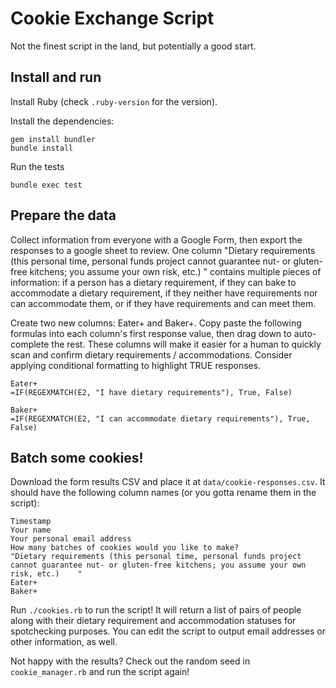 # Cookie Exchange Script

Not the finest script in the land, but potentially a good start.

## Install and run

Install Ruby (check `.ruby-version` for the version).

Install the dependencies:

```
gem install bundler
bundle install
```

Run the tests

```
bundle exec test
```

## Prepare the data

Collect information from everyone with a Google Form, then export the responses to a google sheet to review. One column "Dietary requirements (this personal time, personal funds project cannot guarantee nut- or gluten-free kitchens; you assume your own risk, etc.)    " contains multiple pieces of information: if a person has a dietary requirement, if they can bake to accommodate a dietary requirement, if they neither have requirements nor can accommodate them, or if they have requirements and can meet them.

Create two new columns: Eater+ and Baker+. Copy paste the following formulas into each column's first response value, then drag down to auto-complete the rest. These columns will make it easier for a human to quickly scan and confirm dietary requirements / accommodations. Consider applying conditional formatting to highlight TRUE responses.

```
Eater+
=IF(REGEXMATCH(E2, "I have dietary requirements"), True, False)

Baker+
=IF(REGEXMATCH(E2, "I can accommodate dietary requirements"), True, False)
```

## Batch some cookies!

Download the form results CSV and place it at `data/cookie-responses.csv`. It should have the following column names (or you gotta rename them in the script):

```
Timestamp
Your name
Your personal email address
How many batches of cookies would you like to make?
"Dietary requirements (this personal time, personal funds project cannot guarantee nut- or gluten-free kitchens; you assume your own risk, etc.)    "
Eater+
Baker+
```

Run `./cookies.rb` to run the script! It will return a list of pairs of people along with their dietary requirement and accommodation statuses for spotchecking purposes. You can edit the script to output email addresses or other information, as well.

Not happy with the results? Check out the random seed in `cookie_manager.rb` and run the script again!
